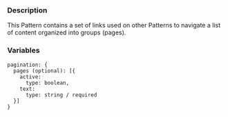 ### Description
This Pattern contains a set of links used on other Patterns to navigate a list of content organized into groups (pages).


### Variables
~~~
pagination: {
  pages (optional): [{
    active: 
      type: boolean,
    text: 
      type: string / required
  }]
}
~~~
